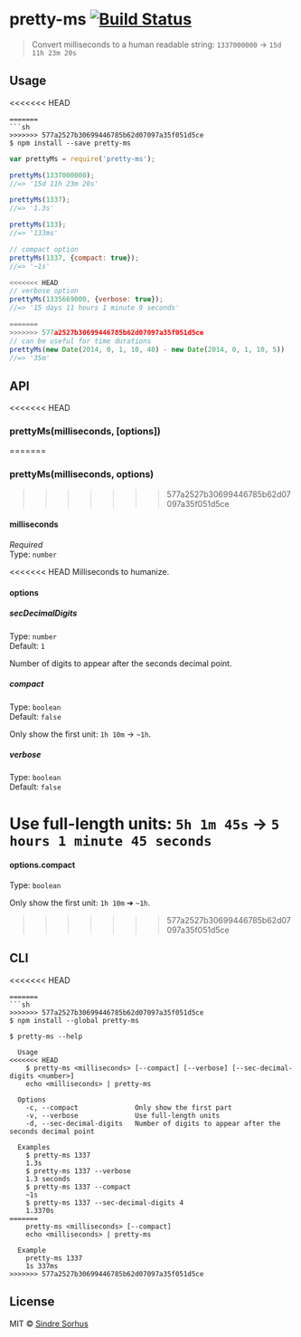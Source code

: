 # pretty-ms [![Build Status](https://travis-ci.org/sindresorhus/pretty-ms.svg?branch=master)](https://travis-ci.org/sindresorhus/pretty-ms)

> Convert milliseconds to a human readable string: `1337000000` → `15d 11h 23m 20s`


## Usage

<<<<<<< HEAD
```
=======
```sh
>>>>>>> 577a2527b30699446785b62d07097a35f051d5ce
$ npm install --save pretty-ms
```

```js
var prettyMs = require('pretty-ms');

prettyMs(1337000000);
//=> '15d 11h 23m 20s'

prettyMs(1337);
//=> '1.3s'

prettyMs(133);
//=> '133ms'

// compact option
prettyMs(1337, {compact: true});
//=> '~1s'

<<<<<<< HEAD
// verbose option
prettyMs(1335669000, {verbose: true});
//=> '15 days 11 hours 1 minute 9 seconds'

=======
>>>>>>> 577a2527b30699446785b62d07097a35f051d5ce
// can be useful for time durations
prettyMs(new Date(2014, 0, 1, 10, 40) - new Date(2014, 0, 1, 10, 5))
//=> '35m'
```


## API

<<<<<<< HEAD
### prettyMs(milliseconds, [options])
=======
### prettyMs(milliseconds, options)
>>>>>>> 577a2527b30699446785b62d07097a35f051d5ce

#### milliseconds

*Required*  
Type: `number`

<<<<<<< HEAD
Milliseconds to humanize.

#### options

##### secDecimalDigits

Type: `number`  
Default: `1`

Number of digits to appear after the seconds decimal point.

##### compact

Type: `boolean`  
Default: `false`

Only show the first unit: `1h 10m` → `~1h`.

##### verbose

Type: `boolean`  
Default: `false`

Use full-length units: `5h 1m 45s` → `5 hours 1 minute 45 seconds`
=======
#### options.compact

Type: `boolean`

Only show the first unit: `1h 10m` ➔ `~1h`.
>>>>>>> 577a2527b30699446785b62d07097a35f051d5ce


## CLI

<<<<<<< HEAD
```
=======
```sh
>>>>>>> 577a2527b30699446785b62d07097a35f051d5ce
$ npm install --global pretty-ms
```

```
$ pretty-ms --help

  Usage
<<<<<<< HEAD
    $ pretty-ms <milliseconds> [--compact] [--verbose] [--sec-decimal-digits <number>]
    echo <milliseconds> | pretty-ms

  Options
    -c, --compact              Only show the first part
    -v, --verbose              Use full-length units
    -d, --sec-decimal-digits   Number of digits to appear after the seconds decimal point

  Examples
    $ pretty-ms 1337
    1.3s
    $ pretty-ms 1337 --verbose
    1.3 seconds
    $ pretty-ms 1337 --compact
    ~1s
    $ pretty-ms 1337 --sec-decimal-digits 4
    1.3370s
=======
    pretty-ms <milliseconds> [--compact]
    echo <milliseconds> | pretty-ms

  Example
    pretty-ms 1337
    1s 337ms
>>>>>>> 577a2527b30699446785b62d07097a35f051d5ce
```


## License

MIT © [Sindre Sorhus](http://sindresorhus.com)

